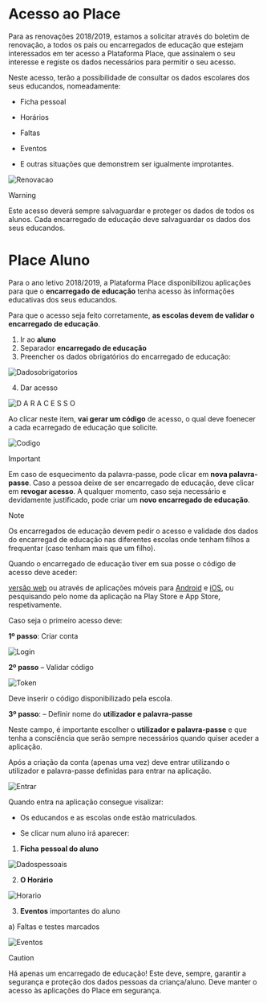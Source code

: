 ﻿# Acesso ao Place

Para as renovações 2018/2019, estamos a solicitar através do boletim de renovação, a todos os pais ou encarregados de educação que estejam interessados em ter acesso a Plataforma Place, que assinalem o seu interesse e registe os dados necessários para permitir o seu acesso. 

Neste acesso, terão a possibilidade de consultar os dados escolares dos seus educandos, nomeadamente:

- Ficha pessoal

- Horários 

- Faltas 

- Eventos

- E outras situações que demonstrem ser igualmente improtantes.

![Renovacao](../../images/Place21/Alunos/renovacao.PNG)


> [!WARNING]  
> Este acesso deverá sempre salvaguardar e proteger os dados de todos os alunos. Cada encarregado de educação deve salvaguardar os dados dos seus educandos. 

# Place Aluno

Para o ano letivo 2018/2019, a Plataforma Place disponibilizou aplicações para que o **encarregado de educação** tenha acesso às informações educativas dos seus educandos.

Para que o acesso seja feito corretamente, **as escolas devem de validar o encarregado de educação**.

1. Ir ao **aluno**
2. Separador **encarregado de educação** 
3. Preencher os dados obrigatórios do encarregado de educação:

 ![Dadosobrigatorios](../../images/Place21/Alunos/dadosobrigatorios.PNG)

4. Dar acesso 

![D A R A C E S S O](../../images/Place21/Alunos/DARACESSO.PNG)

Ao clicar neste item, **vai gerar um código** de acesso, o qual deve foenecer a cada ecarregado de educação que solicite. 

![Codigo](../../images/Place21/Alunos/Codigo.PNG)

> [!IMPORTANT]  
> Em caso de esquecimento da palavra-passe, pode clicar em **nova palavra-passe**. Caso a pessoa deixe de ser encarregado de educação, deve clicar em **revogar acesso**. A qualquer momento, caso seja necessário e devidamente justificado, pode criar um **novo encarregado de educação**. 


> [!NOTE]  
> Os encarregados de educação devem pedir o acesso e validade dos dados do encarregad de educação nas diferentes escolas onde tenham filhos a frequentar (caso tenham mais que um filho). 


Quando o encarregado de educação tiver em sua posse o código de acesso deve aceder:  

[versão web](https://place.madeira.gov.pt/placealuno) ou através de aplicações móveis para [Android](http://bit.ly/PlaceAlunoDroid) e [iOS](http://bit.ly/PlaceAlunoiOS), ou pesquisando pelo nome da aplicação na Play Store e App Store, respetivamente.


Caso seja o primeiro acesso deve:


**1º passo**: Criar conta

![Login](../../images/Place21/Alunos/Login.PNG)



**2º passo** – Validar código

![Token](../../images/Place21/Alunos/Token.PNG)

Deve inserir o código disponibilizado pela escola.

**3º passo**: – Definir nome do **utilizador e palavra-passe**

Neste campo, é importante escolher o **utilizador e palavra-passe** e que tenha a consciência que serão sempre necessários quando quiser aceder a aplicação. 

Após a criação da conta (apenas uma vez) deve entrar utilizando o utilizador e palavra-passe definidas para entrar na aplicação. 

![Entrar](../../images/Place21/Alunos/entrar.PNG)

Quando entra na aplicação consegue visalizar:

- Os educandos e as escolas onde estão matriculados. 

- Se clicar num aluno irá aparecer: 

1. **Ficha pessoal do aluno**

![Dadospessoais](../../images/Place21/Alunos/dadospessoais.PNG)

2. **O Horário**

![Horario](../../images/Place21/Alunos/horario.PNG)

3. **Eventos** importantes do aluno

a) Faltas e testes marcados

 ![Eventos](../../images/Place21/Alunos/eventos.PNG)


> [!CAUTION]  
> Há apenas um encarregado de educação! Este deve, sempre, garantir a segurança e proteção dos dados pessoas da criança/aluno. Deve manter o acesso às aplicações do Place em segurança.  

